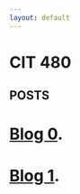 ```yaml
---
layout: default
---
```


# CIT 480

## POSTS

# [Blog 0](._posts/2020-08-31-Blog-0.html).

# [Blog 1](._posts/2020-09-06-Blog-1.html).
